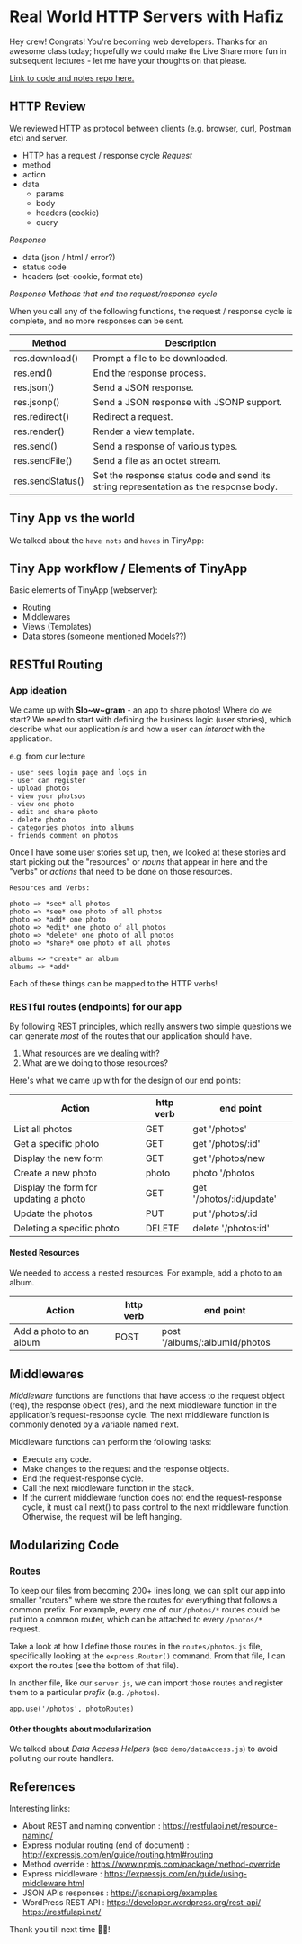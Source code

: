 Real World HTTP Servers with Hafiz
===

Hey crew! Congrats! You're becoming web developers. Thanks for an awesome class today; hopefully we could make the Live Share more fun in subsequent lectures - let me have your thoughts on that please.

<a href="https://github.com/hafbau/lecture_notes/tree/master/02_14_oct_19/w3d4-servers-in-the-wild">Link to code and notes repo here.</a>

## HTTP Review
We reviewed HTTP as protocol between clients (e.g. browser, curl, Postman etc) and server.

- HTTP has a request / response cycle
*Request*
- method
- action
- data
  + params
  + body
  + headers (cookie)
  + query

*Response*

- data (json / html / error?)
- status code
- headers (set-cookie, format etc)

*Response Methods that end the request/response cycle*

When you call any of the following functions, the request / response cycle is complete, and no more responses can be sent.

| Method            |	Description                                     |
| ----------------- | ----------------------------------------------- |
| res.download()	  | Prompt a file to be downloaded.                  |
| res.end()         |	End the response process.                       |
| res.json()        |	Send a JSON response.                           |
| res.jsonp()       |	Send a JSON response with JSONP support.        |
| res.redirect()    |	Redirect a request.                             |
| res.render()      |	Render a view template.                         |
| res.send()        |	Send a response of various types.               |
| res.sendFile()    |	Send a file as an octet stream.                  |
| res.sendStatus()  |	Set the response status code and send its string representation as the response body. |

## Tiny App vs the world
We talked about the `have nots` and `haves` in TinyApp:


## Tiny App workflow / Elements of TinyApp
Basic elements of TinyApp (webserver):

- Routing
- Middlewares
- Views (Templates)
- Data stores (someone mentioned Models??)

## RESTful Routing

### App ideation
We came up with **Slo~w~gram** - an app to share photos! Where do we start?
We need to start with defining the business logic (user stories), which describe what our application _is_ and how a user can _interact_ with the application.

e.g. from our lecture

```
- user sees login page and logs in
- user can register
- upload photos
- view your photsos
- view one photo
- edit and share photo
- delete photo
- categories photos into albums
- friends comment on photos
```

Once I have some user stories set up, then, we looked at these stories and start picking out the "resources" or _nouns_ that appear in here and the "verbs" or _actions_ that need to be done on those resources.

```
Resources and Verbs:

photo => *see* all photos
photo => *see* one photo of all photos
photo => *add* one photo
photo => *edit* one photo of all photos
photo => *delete* one photo of all photos
photo => *share* one photo of all photos

albums => *create* an album
albums => *add*
```

Each of these things can be mapped to the HTTP verbs!

### RESTful routes (endpoints) for our app
By following REST principles, which really answers two simple questions we can generate _most_ of the routes that our application should have.

1. What resources are we dealing with?
2. What are we doing to those resources?

Here's what we came up with for the design of our end points:

| Action                                  | http verb | end point                 |
| --------------------------------------- | --------- | ------------------------- |
| List all photos                         | GET       | get '/photos'             |
| Get a specific photo                     | GET       | get '/photos/:id'         |
| Display the new form                    | GET       | get '/photos/new          |
| Create a new photo                      | photo      | photo '/photos           |
| Display the form for updating a photo   | GET       | get '/photos/:id/update'  |
| Update the photos                       | PUT       | put '/photos/:id          |
| Deleting a specific photo                | DELETE    | delete '/photos:id'       |

#### Nested Resources

We needed to access a nested resources. For example, add a photo to an album.

| Action                  | http verb | end point                  |
| ----------------------- | --------- | -------------------------- |
| Add a photo to an album | POST      | post '/albums/:albumId/photos  |


## Middlewares

*Middleware* functions are functions that have access to the request object (req), the response object (res), and the next middleware function in the application’s request-response cycle. The next middleware function is commonly denoted by a variable named next.

Middleware functions can perform the following tasks:

- Execute any code.
- Make changes to the request and the response objects.
- End the request-response cycle.
- Call the next middleware function in the stack.
- If the current middleware function does not end the request-response cycle, it must call next() to pass control to the next middleware function. Otherwise, the request will be left hanging.


## Modularizing Code

### Routes
To keep our files from becoming 200+ lines long, we can split our app into smaller "routers" where we store the routes for everything that follows a common prefix. For example, every one of our `/photos/*` routes could be put into a common router, which can be attached to every `/photos/*` request.

Take a look at how I define those routes in the `routes/photos.js` file, specifically looking at the `express.Router()` command. From that file, I can export the routes (see the bottom of that file).

In another file, like our `server.js`, we can import those routes and register them to a particular _prefix_ (e.g. `/photos`).

```
app.use('/photos', photoRoutes)
```

#### Other thoughts about modularization

We talked about *Data Access Helpers* (see `demo/dataAccess.js`) to avoid polluting our route handlers.

## References

Interesting links:

- About REST and naming convention : https://restfulapi.net/resource-naming/
- Express modular routing (end of document) : http://expressjs.com/en/guide/routing.html#routing
- Method override : https://www.npmjs.com/package/method-override
- Express middleware : https://expressjs.com/en/guide/using-middleware.html
- JSON APIs responses : https://jsonapi.org/examples
- WordPress REST API : https://developer.wordpress.org/rest-api/
https://restfulapi.net/

Thank you till next time 🤘🏿!